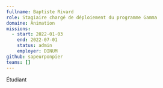 ```yaml
---
fullname: Baptiste Rivard
role: Stagiaire chargé de déploiement du programme Gamma
domaine: Animation
missions:
  - start: 2022-01-03
    end: 2022-07-01
    status: admin
    employer: DINUM
github: sapeurponpier
teams: []
---
```

Étudiant